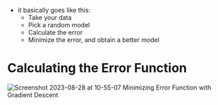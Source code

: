 - it basically goes like this:
  -  Take your data
  - Pick a random model
  -  Calculate the error
  -  Minimize the error, and obtain a better model
# Calculating the Error Function
![Screenshot 2023-08-28 at 10-55-07 Minimizing Error Function with Gradient Descent](https://github.com/Ragdha-Elgaidi/Machine-Learning-Fundamentals/assets/76912120/15e1b256-6f67-4cca-a62c-de6dfcc20a3d)

